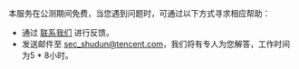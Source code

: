 本服务在公测期间免费，当您遇到问题时，可通过以下方式寻求相应帮助：
- 通过 [联系我们](https://cloud.tencent.com/about/connect) 进行反馈。
- 发送邮件至 sec_shudun@tencent.com，我们将有专人为您解答，工作时间为5 * 8小时。


